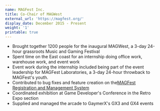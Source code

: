 ```yaml
---
name: MAGFest Inc.
title: Co-Chair of MAGWest
external_url: 'https://magfest.org/'
display_date: December 2015 - Present
weight: '1'
printable: true
---
```

* Brought together 1200 people for the inaugural MAGWest, a 3-day 24-hour grassroots Music and Gaming Festival
* Spent time on the East coast for an internship doing office work, warehouse work, and event work
* Event work during the internship included being part of the event leadership for MAGFest Laboratories, a 3-day 24-hour throwback to MAGFest's youth.
* Contributed to bug fixes and feature creation on the[MAGFest Registration and Management System](https://github.com/magfest/ubersystem)
* Coordinated exhibition at Game Developer's Conference in the Retro Expo section
* Supplied and managed the arcade to GaymerX's GX3 and GX4 events
